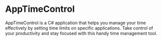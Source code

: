 # AppTimeControl
AppTimeControl is a C# application that helps you manage your time effectively by setting time limits on specific applications. Take control of your productivity and stay focused with this handy time management tool.
